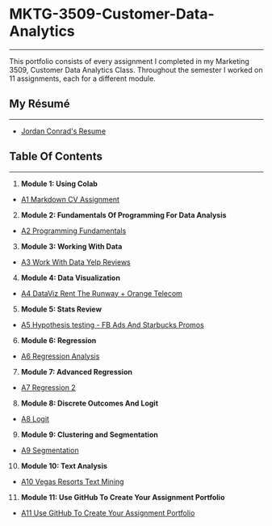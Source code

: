 # MKTG-3509-Customer-Data-Analytics
---
This portfolio consists of every assignment I completed in my Marketing 3509, Customer Data Analytics Class. Throughout the semester I worked on 11 assignments, each for a different module.
## My Résumé
---
- [Jordan Conrad's Resume](https://colab.research.google.com/drive/1flX3xJJvoC4JNEVS1IGpyklT-vjliqX6)
## Table Of Contents
---
1. **Module 1: Using Colab**
  - [A1 Markdown CV Assignment](https://colab.research.google.com/drive/1qf8N834P1hSxNd7-vtqlSzTtzD6nB7yZ)
2. **Module 2: Fundamentals Of Programming For Data Analysis**
  - [A2 Programming Fundamentals](https://colab.research.google.com/drive/1d8eoQsVjib48Q-uv-COdD0nt8dSPSCpn)
3. **Module 3: Working With Data**
  - [A3 Work With Data Yelp Reviews](https://colab.research.google.com/drive/107CGKG594T0f585YUmRGAMyfh1eyNFbY)
4. **Module 4: Data Visualization**
  - [A4 DataViz Rent The Runway + Orange Telecom](https://colab.research.google.com/drive/1MFqFemYrY9ylAiDzkkA9UHFa_bU5gqeU)
5. **Module 5: Stats Review**
  - [A5 Hypothesis testing - FB Ads And Starbucks Promos](https://colab.research.google.com/drive/1go-VgrhlUuB-0Rtk2ieWXy2Bu6I83hTw)
6. **Module 6: Regression**
  - [A6 Regression Analysis](https://colab.research.google.com/drive/1QtkPAEViaanyCeMSUexIT7fPbZl5016A)
7. **Module 7: Advanced Regression**
  - [A7 Regression 2](https://colab.research.google.com/drive/1NnMhuTiAYMCvPv50tDhnd-gKMqOsK4K1)
8. **Module 8: Discrete Outcomes And Logit**
  - [A8 Logit](https://colab.research.google.com/drive/1oSpRi7rRYQS7QOpHtxaNb3wuKi-J-VeJ)
9. **Module 9: Clustering and Segmentation**
  - [A9 Segmentation](https://colab.research.google.com/drive/18l2cEIi77ByPVMS3ynydPA5KDgKASHWJ)
10. **Module 10: Text Analysis**
  - [A10 Vegas Resorts Text Mining](https://colab.research.google.com/drive/1gJMgxjAeZUUDwxkrK_zE68DfnEyJT8Ti)
11. **Module 11: Use GitHub To Create Your Assignment Portfolio**
  - [A11 Use GitHub To Create Your Assignment Portfolio](https://github.com/JordanConrad/MKTG-3509-Customer-Data-Analytics/blob/main/README.md)
